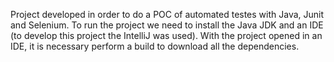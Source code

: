 Project developed in order to do a POC of automated testes with Java, Junit and Selenium.
To run the project we need to install the Java JDK and an IDE (to develop this project the IntelliJ was used). 
With the project opened in an IDE, it is necessary perform a build to download all the dependencies. 